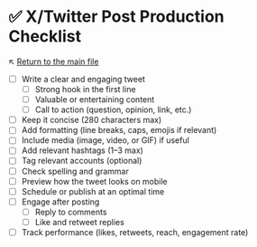 # ✅ X/Twitter Post Production Checklist

↖️ [Return to the main file](../README.md)

- [ ] Write a clear and engaging tweet
  - [ ] Strong hook in the first line
  - [ ] Valuable or entertaining content
  - [ ] Call to action (question, opinion, link, etc.)
- [ ] Keep it concise (280 characters max)
- [ ] Add formatting (line breaks, caps, emojis if relevant)
- [ ] Include media (image, video, or GIF) if useful
- [ ] Add relevant hashtags (1–3 max)
- [ ] Tag relevant accounts (optional)
- [ ] Check spelling and grammar
- [ ] Preview how the tweet looks on mobile
- [ ] Schedule or publish at an optimal time
- [ ] Engage after posting
  - [ ] Reply to comments
  - [ ] Like and retweet replies
- [ ] Track performance (likes, retweets, reach, engagement rate)
